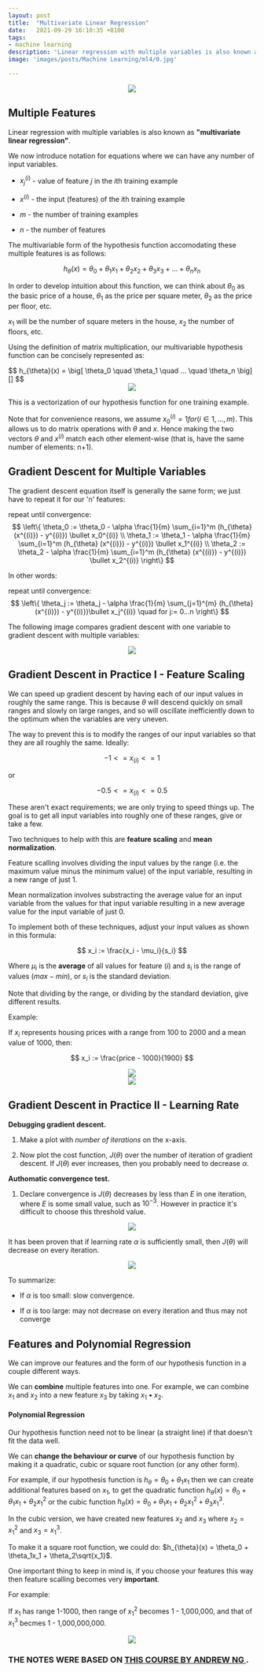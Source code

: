 ```yaml
---
layout: post
title:  "Multivariate Linear Regression"
date:   2021-09-29 16:10:35 +0100
tags:
- machine learning
description: 'Linear regression with multiple variables is also known as "multivariate linear regression". We now introduce notation for equations where we can have any number of input variables.'
image: 'images/posts/Machine Learning/ml4/0.jpg'

---
```


<center>
<img src="/images/posts/Machine Learning/ml4/0.jpg">
</center>

## Multiple Features

Linear regression with multiple variables is also known as **"multivariate linear regression"**.

We now introduce notation for equations where we can have any number of input variables.

- $x_j^{(i)}$ - value of feature $j$ in the $i$th training example

- $x^{(i)}$ - the input (features) of the $i$th training example

- $m$ - the number of training examples

- $n$ - the number of features

The multivariable form of the hypothesis function accomodating these multiple features is as follows:

$$ h_{\theta}(x) = \theta_0 + \theta_1x_1 + \theta_2x_2 + \theta_3x_3 + ... + \theta_nx_n $$

In order to develop intuition about this function, we can think about $\theta_0$ as the basic price of a house, $\theta_1$ as the price per square meter, $\theta_2$ as the price per floor, etc.

$x_1$ will be the number of square meters in the house, $x_2$ the number of floors, etc.

Using the definition of matrix multiplication, our multivariable hypothesis function can be concisely represented as:

<div class="latex-eq">
$$
h_{\theta}(x) = \big[ \theta_0 \quad \theta_1 \quad ... \quad \theta_n \big] []
$$
</div>

<center>
<img src="/images/posts/Machine Learning/ml4/1.png">
</center>

This is a vectorization of our hypothesis function for one training example.

Note that for convenience reasons, we assume $x_0^{(i)} = 1 for (i \in 1, ..., m)$. This allows us to do matrix operations with $\theta$ and $x$. Hence making the two vectors $\theta$ and $x^{(i)}$ match each other element-wise (that is, have the same number of elements: n+1).

## Gradient Descent for Multiple Variables

The gradient descent equation itself is generally the same form; we just have to repeat it for our 'n' features:

repeat until convergence:
$$
\left\{
\theta_0 := \theta_0 - \alpha \frac{1}{m} \sum_{i=1}^m (h_{\theta} (x^{(i)}) - y^{(i)}) \bullet x_0^{(i)}
\\
\theta_1 := \theta_1 - \alpha \frac{1}{m} \sum_{i=1}^m (h_{\theta} (x^{(i)}) - y^{(i)}) \bullet x_1^{(i)}
\\
\theta_2 := \theta_2 - \alpha \frac{1}{m} \sum_{i=1}^m (h_{\theta} (x^{(i)}) - y^{(i)}) \bullet x_2^{(i)}
\right\}
$$

In other words:

repeat until convergence: $$
\left\{
\theta_j := \theta_j - \alpha \frac{1}{m} \sum_{j=1}^{m} (h_{\theta}(x^{(i)}) - y^{(i)})\bullet x_j^{(i)} \quad for j:= 0...n
\right\}
$$

The following image compares gradient descent with one variable to gradient descent with multiple variables:

<center>
<img src="/images/posts/Machine Learning/ml4/2.png">
</center>

## Gradient Descent in Practice I - Feature Scaling

We can speed up gradient descent by having each of our input values in roughly the same range. This is because $\theta$ will descend quickly on small ranges and slowly on large ranges, and so will oscillate inefficiently down to the optimum when the variables are very uneven.

The way to prevent this is to modify the ranges of our input variables so that they are all roughly the same. Ideally:

$$
-1 <= x_{(i)} <= 1
$$

or 

$$
-0.5 <= x_{(i)} <= 0.5
$$

These aren't exact requirements; we are only trying to speed things up. The goal is to get all input variables into roughly one of these ranges, give or take a few.

Two techniques to help with this are **feature scaling** and **mean normalization**.

Feature scalling involves dividing the input values by the range (i.e. the maximum value minus the minimum value) of the input variable, resulting in a new range of just 1.

Mean normalization involves substracting the average value for an input variable from the values for that input variable resulting in a new average value for the input variable of just 0.

To implement both of these techniques, adjust your input values as shown in this formula:

$$
x_i := \frac{x_i - \mu_i}{s_i}
$$

Where $\mu_i$ is the **average** of all values for feature $(i)$ and $s_i$ is the range of values $(max - min)$, or $s_i$ is the standard deviation.

Note that dividing by the range, or dividing by the standard deviation, give different results.

Example:

If $x_i$ represents housing prices with a range from 100 to 2000 and a mean value of 1000, then:

$$
x_i := \frac{price - 1000}{1900}
$$

<center>
<img src="/images/posts/Machine Learning/ml4/3.png">
</center>

<center>
<img src="/images/posts/Machine Learning/ml4/4.png">
</center>

## Gradient Descent in Practice II - Learning Rate

**Debugging gradient descent.**

1. Make a plot with *number of iterations* on the x-axis. 

2. Now plot the cost function, $J(\theta)$ over the number of iteration of gradient descent. If $J(\theta)$ ever increases, then you probably need to decrease $\alpha$.

**Authomatic convergence test.**

1. Declare convergence is $J(\theta)$ decreases by less than $E$ in one iteration, where $E$ is some small value, such as $10^{-3}$. However in practice it's difficult to choose this threshold value.

<center>
<img src="/images/posts/Machine Learning/ml4/5.png">
</center>

It has been proven that if learning rate $\alpha$ is sufficiently small, then $J(\theta)$ will decrease on every iteration.

<center>
<img src="/images/posts/Machine Learning/ml4/6.png">
</center>

To summarize:

- If $\alpha$ is too small: slow convergence.

- If $\alpha$ is too large: may not decrease on every iteration and thus may not converge

## Features and Polynomial Regression

We can improve our features and the form of our hypothesis function in a couple different ways.

We can **combine** multiple features into one. For example, we can combine $x_1$ and $x_2$ into a new feature $x_3$ by taking $x_1 \bullet x_2$.

#### Polynomial Regression

Our hypothesis function need not to be linear (a straight line) if that doesn't fit the data well.

We can **change the behaviour or curve** of our hypothesis function by making it a quadratic, cubic or square root function (or any other form).

For example, if our hypothesis function is $h_{\theta} = \theta_0 + \theta_1x_1$ then we can create additional features based on $x_1$, to get the quadratic function $h_{\theta}(x) = \theta_0 + \theta_1x_1 + \theta_2 x_1^2$ or the cubic function $h_{\theta}(x) = \theta_0 + \theta_1x_1 + \theta_2x_1^2 + \theta_3x_1^3$.

In the cubic version, we have created new features $x_2$ and $x_3$ where $x_2 = x_1^2$ and $x_3 = x_1^3$.

To make it a square root function, we could do: $h_{\theta}(x) = \theta_0 + \theta_1x_1 + \theta_2\sqrt{x_1}$.

One important thing to keep in mind is, if you choose your features this way then feature scalling becomes very **important**.

For example:

If $x_1$ has range 1-1000, then range of $x_1^2$ becomes 1 - 1,000,000, and that of $x_1^3$ becmes 1 - 1,000,000,000.

<center>
<img src="/images/posts/Machine Learning/ml4/7.png">
</center>


### THE NOTES WERE BASED ON <a href="https://www.coursera.org/learn/machine-learning"> THIS COURSE BY ANDREW NG </a>.